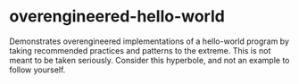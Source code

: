 # overengineered-hello-world
Demonstrates overengineered implementations of a hello-world program by taking recommended practices and patterns to the extreme. This is not meant to be taken seriously. Consider this hyperbole, and not an example to follow yourself.
